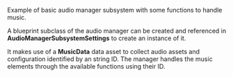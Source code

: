Example of basic audio manager subsystem with some functions to handle music.

A blueprint subclass of the audio manager can be created and referenced in **AudioManagerSubsystemSettings** to create an instance of it.

It makes use of a **MusicData** data asset to collect audio assets and configuration identified by an string ID. The manager handles the music elements through the available functions using their ID.
